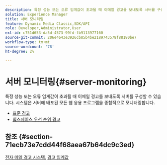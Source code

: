 ```yaml
---
description: 특정 성능 또는 오류 임계값이 초과될 때 이메일 경고를 보내도록 서버를 구성할 수 있습니다. 시스템은 서버에 배포된 모든 웹 응용 프로그램을 종합적으로 모니터링합니다.
solution: Experience Manager
title: 서버 모니터링
feature: Dynamic Media Classic,SDK/API
role: Developer,Administrator,User
exl-id: c751d653-da5d-4573-99fd-fb9113977160
source-git-commit: 206e4643e3926cb85b4be2189743578f88180be7
workflow-type: tm+mt
source-wordcount: '78'
ht-degree: 2%

---
```


# 서버 모니터링{#server-monitoring}

특정 성능 또는 오류 임계값이 초과될 때 이메일 경고를 보내도록 서버를 구성할 수 있습니다. 시스템은 서버에 배포된 모든 웹 응용 프로그램을 종합적으로 모니터링합니다.

* [표준 경고](r-standard-alerts.md)
* [힙스페이스 우선 순위 경고](c-heap-space-priority-alert.md)

## 참조 {#section-71ecb73e7cdd44f68aea67b64dc9c3ed}

[전자 메일 경고 시스템](../../../../is-api/image-serving-api-ref/c-configuration-and-administration/c-server-settings/r-monitoring-and-alerting-system.md#reference-4b604b5f8b014ecca89cf55d8ebb2d39),  [경고 임계값](../../../../is-api/image-serving-api-ref/c-configuration-and-administration/c-server-settings/r-alert-thresholds.md#reference-a77d3f92f456419a878bf18782d38922)
